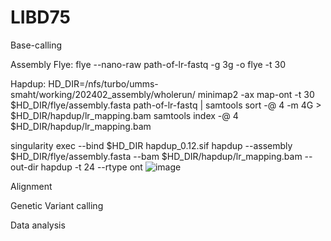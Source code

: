 # LIBD75

Base-calling


Assembly
Flye:
flye --nano-raw path-of-lr-fastq -g 3g -o flye -t 30

Hapdup:
HD_DIR=/nfs/turbo/umms-smaht/working/202402_assembly/wholerun/
minimap2 -ax map-ont -t 30 $HD_DIR/flye/assembly.fasta path-of-lr-fastq | samtools sort -@ 4 -m 4G > $HD_DIR/hapdup/lr_mapping.bam
samtools index -@ 4 $HD_DIR/hapdup/lr_mapping.bam

singularity exec --bind $HD_DIR hapdup_0.12.sif hapdup --assembly $HD_DIR/flye/assembly.fasta --bam $HD_DIR/hapdup/lr_mapping.bam --out-dir hapdup -t 24 --rtype ont
![image](https://github.com/WeichenZhou/LIBD75/assets/56660809/6523c71d-668f-476c-b704-3a809b4ea73d)



Alignment


Genetic Variant calling


Data analysis


